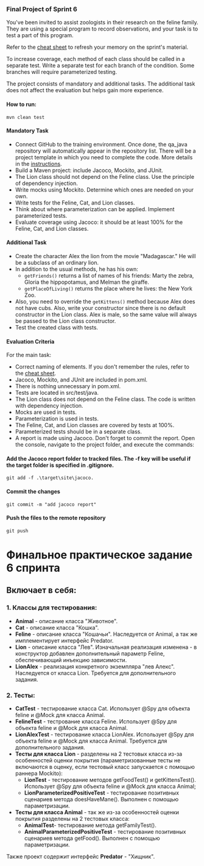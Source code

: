 ### Final Project of Sprint 6

You've been invited to assist zoologists in their research on the feline family. They are using a special program to record observations, and your task is to test a part of this program.

Refer to the [cheat sheet](https://praktikum.notion.site/1db8cbeae6a3494fbfaa62e1cf75d07e) to refresh your memory on the sprint's material.

To increase coverage, each method of each class should be called in a separate test. Write a separate test for each branch of the condition. Some branches will require parameterized testing.

The project consists of mandatory and additional tasks. The additional task does not affect the evaluation but helps gain more experience.
#### How to run:

`mvn clean test`

#### Mandatory Task

- Connect GitHub to the training environment. Once done, the qa_java repository will automatically appear in the repository list. There will be a project template in which you need to complete the code. More details in the [instructions](https://code.s3.yandex.net/qa-automation-engineer/java/track2/cheatsheets/sprint6/upload_project_6.pdf).
- Build a Maven project: include Jacoco, Mockito, and JUnit.
- The Lion class should not depend on the Feline class. Use the principle of dependency injection.
- Write mocks using Mockito. Determine which ones are needed on your own.
- Write tests for the Feline, Cat, and Lion classes.
- Think about where parameterization can be applied. Implement parameterized tests.
- Evaluate coverage using Jacoco: it should be at least 100% for the Feline, Cat, and Lion classes.

#### Additional Task

- Create the character Alex the lion from the movie "Madagascar." He will be a subclass of an ordinary lion.
- In addition to the usual methods, he has his own:
    - `getFriends()` returns a list of names of his friends: Marty the zebra, Gloria the hippopotamus, and Melman the giraffe.
    - `getPlaceOfLiving()` returns the place where he lives: the New York Zoo.
- Also, you need to override the `getKittens()` method because Alex does not have cubs. Also, write your constructor since there is no default constructor in the Lion class. Alex is male, so the same value will always be passed to the Lion class constructor.
- Test the created class with tests.

#### Evaluation Criteria

For the main task:
- Correct naming of elements. If you don't remember the rules, refer to the [cheat sheet](https://code.s3.yandex.net/qa-automation-engineer/java/cheatsheets/paid-track/sprint2/namingRules.pdf).
- Jacoco, Mockito, and JUnit are included in pom.xml.
- There is nothing unnecessary in pom.xml.
- Tests are located in src/test/java.
- The Lion class does not depend on the Feline class. The code is written with dependency injection.
- Mocks are used in tests.
- Parameterization is used in tests.
- The Feline, Cat, and Lion classes are covered by tests at 100%.
- Parameterized tests should be in a separate class.
- A report is made using Jacoco. Don't forget to commit the report. Open the console, navigate to the project folder, and execute the commands:


#### Add the Jacoco report folder to tracked files. The -f key will be useful if the target folder is specified in .gitignore.

`git add -f .\target\site\jacoco.`

#### Commit the changes

`git commit -m "add jacoco report"`

#### Push the files to the remote repository

`git push`


# Финальное практическое задание 6 спринта

## Включает в себя:
### 1. Классы для тестирования:
- **Animal** - описание класса "Животное".
- **Cat** - описание класса "Кошка".
- **Feline** - описание класса "Кошачьи". Наследуется от Animal, а так же имплементирует интерфейс Predator.
- **Lion** - описание класса "Лев". Изначальная реализация изменена - в конструктор добавлен дополнительный параметр Feline,
  обеспечивающий инъекцию зависимости.
- **LionAlex** - реализация конкретного экземпляра "лев Алекс". Наследуется от класса Lion.
  Требуется для дополнительного задания.

### 2. Тесты:
- **CatTest** - тестирование класса Cat. Использует @Spy для объекта feline и @Mock для класса Animal.
- **FelineTest** - тестрование класса Feline. Использует @Spy для объекта feline и @Mock для класса Animal.
- **LionAlexTest** - тестирование класса LionAlex. Использует @Spy для объекта feline и @Mock для класса Animal.
  Требуется для дополнительного задания.
- **Тесты для класса Lion** - разделены на 2 тестовых класса из-за особенностей оценки покрытия (параметризованные тесты
  не включаются в оценку, если тестовый класс запускается с помощью раннера Mockito):
    - **LionTest** - тестирование методов getFoodTest() и getKittensTest(). Использует @Spy для объекта feline и @Mock
      для класса Animal;
    - **LionParameterizedPositiveTest** - тестирование позитивных сценариев метода doesHaveMane(). Выполнен с помощью
      параметризации.
- **Тесты для класса Animal** - так же из-за особенностей оценки покрытия разделены на 2 тестовых класса:
    - **AnimalTest**- тестирование метода getFamilyTest().
    - **AnimalParameterizedPositiveTest** - тестирование позитивных сценариев метода getFood(). Выполнен с помощью параметризации.

Также проект содержит интерфейс **Predator** - "Хищник".